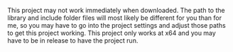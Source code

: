 This project may not work immediately when downloaded. 
The path to the library and include folder files will most likely be different for you than for me, so you may have to go into the project settings and adjust those paths to get this project working.
This project only works at x64 and you may have to be in release to have the project run.
